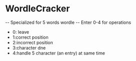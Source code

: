 # WordleCracker
-- Specialized for 5 words wordle
-- Enter 0-4 for operations
- 0: leave
- 1:correct position
- 2:incorrect position
- 3:character dne
- 4:handle 5 character (an entry) at same time
